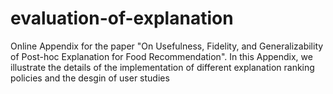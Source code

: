 # evaluation-of-explanation
Online Appendix for the paper "On Usefulness, Fidelity, and Generalizability of Post-hoc Explanation for Food Recommendation". In this Appendix, we illustrate the details of the implementation of different explanation ranking policies and the desgin of user studies
